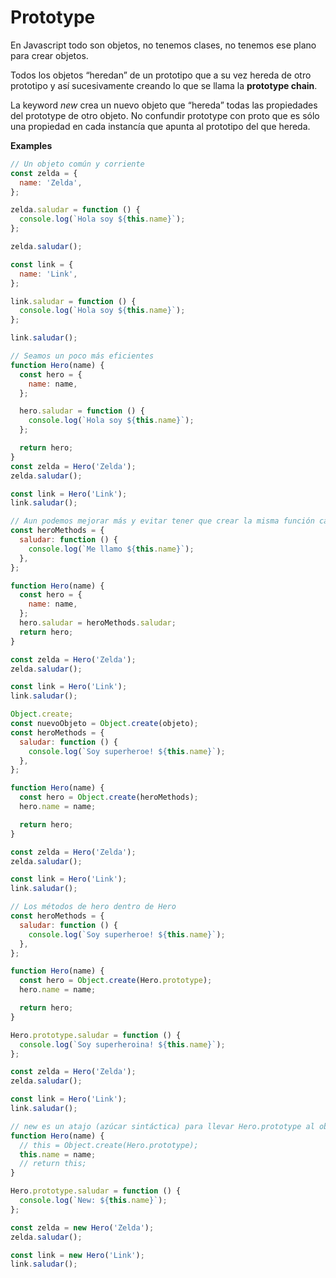# Prototype

En Javascript todo son objetos, no tenemos clases, no tenemos ese plano para crear objetos.

Todos los objetos “heredan” de un prototipo que a su vez hereda de otro prototipo y así sucesivamente creando lo que se llama la **prototype chain**.

La keyword _new_ crea un nuevo objeto que “hereda” todas las propiedades del prototype de otro objeto. No confundir prototype con proto que es sólo una propiedad en cada instancía que apunta al prototipo del que hereda.

**Examples**

```js
// Un objeto común y corriente
const zelda = {
  name: 'Zelda',
};

zelda.saludar = function () {
  console.log(`Hola soy ${this.name}`);
};

zelda.saludar();

const link = {
  name: 'Link',
};

link.saludar = function () {
  console.log(`Hola soy ${this.name}`);
};

link.saludar();

// Seamos un poco más eficientes
function Hero(name) {
  const hero = {
    name: name,
  };

  hero.saludar = function () {
    console.log(`Hola soy ${this.name}`);
  };

  return hero;
}
const zelda = Hero('Zelda');
zelda.saludar();

const link = Hero('Link');
link.saludar();

// Aun podemos mejorar más y evitar tener que crear la misma función cada vez
const heroMethods = {
  saludar: function () {
    console.log(`Me llamo ${this.name}`);
  },
};

function Hero(name) {
  const hero = {
    name: name,
  };
  hero.saludar = heroMethods.saludar;
  return hero;
}

const zelda = Hero('Zelda');
zelda.saludar();

const link = Hero('Link');
link.saludar();

Object.create;
const nuevoObjeto = Object.create(objeto);
const heroMethods = {
  saludar: function () {
    console.log(`Soy superheroe! ${this.name}`);
  },
};

function Hero(name) {
  const hero = Object.create(heroMethods);
  hero.name = name;

  return hero;
}

const zelda = Hero('Zelda');
zelda.saludar();

const link = Hero('Link');
link.saludar();

// Los métodos de hero dentro de Hero
const heroMethods = {
  saludar: function () {
    console.log(`Soy superheroe! ${this.name}`);
  },
};

function Hero(name) {
  const hero = Object.create(Hero.prototype);
  hero.name = name;

  return hero;
}

Hero.prototype.saludar = function () {
  console.log(`Soy superheroina! ${this.name}`);
};

const zelda = Hero('Zelda');
zelda.saludar();

const link = Hero('Link');
link.saludar();

// new es un atajo (azúcar sintáctica) para llevar Hero.prototype al objeto que estamos creando
function Hero(name) {
  // this = Object.create(Hero.prototype);
  this.name = name;
  // return this;
}

Hero.prototype.saludar = function () {
  console.log(`New: ${this.name}`);
};

const zelda = new Hero('Zelda');
zelda.saludar();

const link = new Hero('Link');
link.saludar();
```
